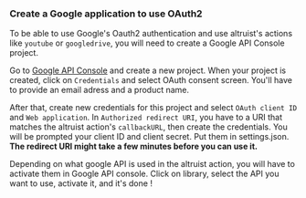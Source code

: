 ### Create a Google application to use OAuth2

To be able to use Google's Oauth2 authentication and use altruist's actions like `youtube` or `googledrive`, you will need to create a Google API Console project.

Go to [Google API Console](https://console.developers.google.com/) and create a new project.
When your project is created, click on `Credentials` and select OAuth consent screen. You'll have to provide an email adress and a product name.

After that, create new credentials for this project and select `OAuth client ID` and `Web application`.
In `Authorized redirect URI`, you have to a URI that matches the altruist action's `callbackURL`, then create the credentials.
You will be prompted your client ID and client secret. Put them in settings.json.
**The redirect URI might take a few minutes before you can use it.**

Depending on what google API is used in the altruist action, you will have to activate them in Google API console.
Click on library, select the API you want to use, activate it, and it's done !
